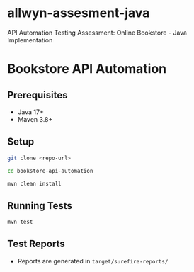 # allwyn-assesment-java

API Automation Testing Assessment: Online Bookstore - Java Implementation

# Bookstore API Automation

## Prerequisites

- Java 17+
- Maven 3.8+

## Setup

```bash
git clone <repo-url>
```

```bash
cd bookstore-api-automation
```

```bash
mvn clean install
```

## Running Tests

```bash
mvn test
```

## Test Reports

- Reports are generated in `target/surefire-reports/`
